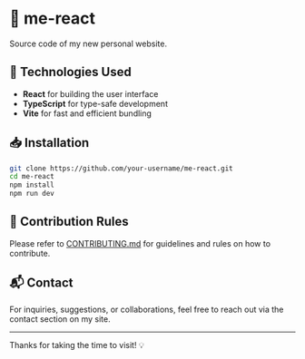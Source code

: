 # 📄 me-react
Source code of my new personal website.

## 🚀 Technologies Used
- **React** for building the user interface
- **TypeScript** for type-safe development
- **Vite** for fast and efficient bundling

## 📥 Installation
```bash
git clone https://github.com/your-username/me-react.git
cd me-react
npm install
npm run dev
```

## 📜 Contribution Rules
Please refer to [CONTRIBUTING.md](CONTRIBUTING.md) for guidelines and rules on how to contribute.

## 📬 Contact
For inquiries, suggestions, or collaborations, feel free to reach out via the contact section on my site.

---

Thanks for taking the time to visit! 💡
